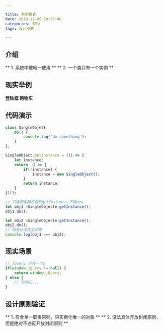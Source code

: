 ```yaml
---

title: 单例模式
date: 2018-11-05 10:35:40
categories: 架构
tags: 设计模式

---
```


## 介绍
** 1.  系统中被唯一使用 **
** 2.  一个类只有一个实例 **

## 现实举例
**登陆框 购物车**

## 代码演示

``` javascript
class SingleObjet{
	do() {
		console.log('do something');
	}
};

SingleObject.getInstance = (() => {
	let instance;
	return （）=> {
		if(!instance) {
			instance = new SingleObject();
		}
		return instance;
	}
})();

// 只能使用静态函数getInstance,不能new
let obj1 =SingleObjecte.getInstance();
obj1.do();

let obj2 =SingleObjecte.getInstance();
obj2.do();
// 两者必须完全相等
console.log(obj1 === obj2);
```

## 现实场景

``` javascript
// jQuery 只有一个$
if(window.jQuery != null) {
	return window.jQuery;
} else {
	// 初始化...
}
```
## 设计原则验证
** 1.  符合单一职责原则，只实例化唯一的对象 **
** 2.  没法具体开放封闭原则，但是绝对不违反开放封闭原则 **

